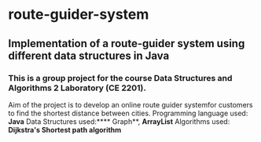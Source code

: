 # route-guider-system
## Implementation of a route-guider system using different data structures in Java
### This is a group project for the course Data Structures and Algorithms 2 Laboratory (CE 2201).
Aim of the project is to develop an online route guider systemfor customers to find the shortest distance between cities.
Programming language used: **Java**
Data Structures used:**** Graph**, **ArrayList**
Algorithms used:  **Dijkstra's Shortest path algorithm**
